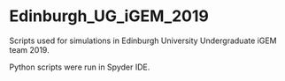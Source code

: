 # Edinburgh_UG_iGEM_2019
Scripts used for simulations in Edinburgh University Undergraduate iGEM team 2019.

Python scripts were run in Spyder IDE.
